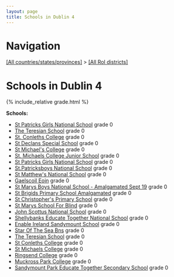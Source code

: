 ```yaml
---
layout: page
title: Schools in Dublin 4
---
```

# Navigation

[[All countries/states/provinces]](../..) > [[All RoI districts]](..)

# Schools in Dublin 4

{% include_relative grade.html %}

**Schools:**

- [St Patricks Girls National School](St_Patricks_Girls_National_School.md) grade 0
- [The Teresian School](The_Teresian_School.md) grade 0
- [St. Conleths College](St._Conleths_College.md) grade 0
- [St Declans Special School](St_Declans_Special_School.md) grade 0
- [St Michael's College](St_Michael's_College.md) grade 0
- [St. Michaels College Junior School](St._Michaels_College_Junior_School.md) grade 0
- [St Patricks Girls National School](St_Patricks_Girls_National_School.md) grade 0
- [St.Patricksboys National School](St.Patricksboys_National_School.md) grade 0
- [St Matthew's National School](St_Matthew's_National_School.md) grade 0
- [Gaelscoil Eoin](Gaelscoil_Eoin.md) grade 0
- [St Marys Boys National School - Amalgamated Sept 19](St_Marys_Boys_National_School_-_Amalgamated_Sept_19.md) grade 0
- [St Brigids Primary School Amalgamated](St_Brigids_Primary_School_Amalgamated.md) grade 0
- [St Christopher's Primary School](St_Christopher's_Primary_School.md) grade 0
- [St Marys School For Blind](St_Marys_School_For_Blind.md) grade 0
- [John Scottus National School](John_Scottus_National_School.md) grade 0
- [Shellybanks Educate Together National School](Shellybanks_Educate_Together_National_School.md) grade 0
- [Enable Ireland Sandymount School](Enable_Ireland_Sandymount_School.md) grade 0
- [Star Of The Sea Bns](Star_Of_The_Sea_Bns.md) grade 0
- [The Teresian School](The_Teresian_School.md) grade 0
- [St Conleths College](St_Conleths_College.md) grade 0
- [St Michaels College](St_Michaels_College.md) grade 0
- [Ringsend College](Ringsend_College.md) grade 0
- [Muckross Park College](Muckross_Park_College.md) grade 0
- [Sandymount Park Educate Together Secondary School](Sandymount_Park_Educate_Together_Secondary_School.md) grade 0
